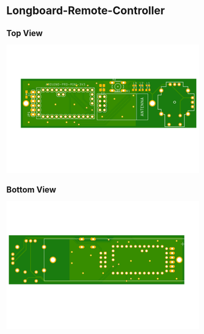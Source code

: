# Longboard-Remote-Controller

## Top View
![Top View](Img/Remote-Top.png)

## Bottom View
![Bottom View](Img/Remote-Bottom.png)